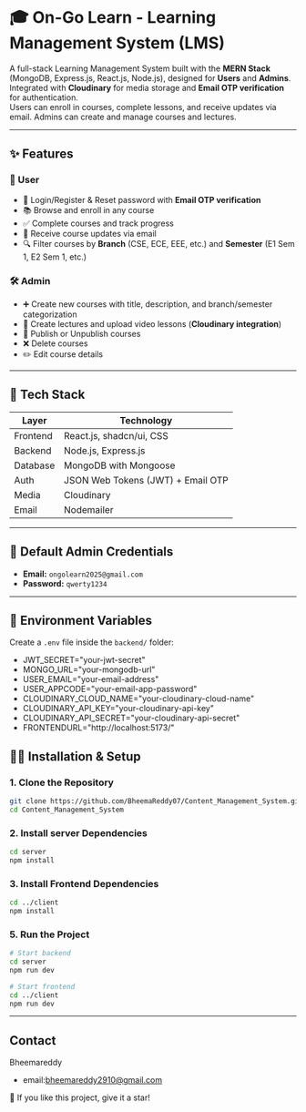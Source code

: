 # 🎓 On-Go Learn - Learning Management System (LMS)

A full-stack Learning Management System built with the **MERN Stack** (MongoDB, Express.js, React.js, Node.js), designed for **Users** and **Admins**.  
Integrated with **Cloudinary** for media storage and **Email OTP verification** for authentication.  
Users can enroll in courses, complete lessons, and receive updates via email. Admins can create and manage courses and lectures.

---

## ✨ Features

### 👤 User
- 🔐 Login/Register & Reset password with **Email OTP verification**  
- 📚 Browse and enroll in any course  
- ✅ Complete courses and track progress  
- 📩 Receive course updates via email  
- 🔍 Filter courses by **Branch** (CSE, ECE, EEE, etc.) and **Semester** (E1 Sem 1, E2 Sem 1, etc.)  

### 🛠️ Admin
- ➕ Create new courses with title, description, and branch/semester categorization  
- 🎥 Create lectures and upload video lessons (**Cloudinary integration**)  
- 📢 Publish or Unpublish courses  
- ❌ Delete courses  
- ✏️ Edit course details  

---

## 🧰 Tech Stack

| Layer     | Technology                           |
|-----------|--------------------------------------|
| Frontend  | React.js, shadcn/ui, CSS             |
| Backend   | Node.js, Express.js                  |
| Database  | MongoDB with Mongoose                |
| Auth      | JSON Web Tokens (JWT) + Email OTP    |
| Media     | Cloudinary                           |
| Email     | Nodemailer                           |

---

## 👑 Default Admin Credentials

- **Email:** `ongolearn2025@gmail.com`  
- **Password:** `qwerty1234`  

---

## 🔐 Environment Variables

Create a `.env` file inside the `backend/` folder:

- JWT_SECRET="your-jwt-secret"
- MONGO_URL="your-mongodb-url"  
- USER_EMAIL="your-email-address"
- USER_APPCODE="your-email-app-password"
- CLOUDINARY_CLOUD_NAME="your-cloudinary-cloud-name"
- CLOUDINARY_API_KEY="your-cloudinary-api-key"
- CLOUDINARY_API_SECRET="your-cloudinary-api-secret"
- FRONTENDURL="http://localhost:5173/"

## 🧑‍💻 Installation & Setup

### 1. Clone the Repository
```bash
git clone https://github.com/BheemaReddy07/Content_Management_System.git
cd Content_Management_System
```
### 2. Install server Dependencies
```bash
cd server
npm install
```
### 3. Install Frontend Dependencies
```bash
cd ../client
npm install
```
 

### 5. Run the Project
```bash
# Start backend
cd server
npm run dev

# Start frontend
cd ../client
npm run dev
```
---
 

## Contact
Bheemareddy
- email:bheemareddy2910@gmail.com

🌟 If you like this project, give it a star!



